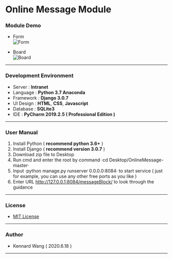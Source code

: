 # Online Message Module
### Module Demo
+ Form  
![Form](https://kennardwang.github.io/ImageSource/Project/OnlineMessageForm.png)  

+ Board  
![Board](https://kennardwang.github.io/ImageSource/Project/OnlineMessageBoard.png)  

------
### Development Environment
+ Server : **Intranet**
+ Language : **Python 3.7 Anaconda**
+ Framework : **Django 3.0.7**
+ UI Design : **HTML**, **CSS**, **Javascript**
+ Database : **SQLite3**
+ IDE : **PyCharm 2019.2.5 ( Professional Edition )**
------
### User Manual
1. Install Python ( **recommend python 3.6+** )
2. Install Django ( **recommend version 3.0.7** )
3. Download zip file to Desktop
4. Run cmd and enter the root by command ·cd Desktop/OnlineMessage-master·
5. Input ·python manage.py runserver 0.0.0.0:8084· to start service ( just for example, you can use any other free ports as you like )
6. Enter URL http://127.0.0.1:8084/messageBlock/ to look through the guidance
------
### License
+ [MIT License](https://github.com/KennardWang/OnlineMessage/blob/master/LICENSE)
------
### Author
+ Kennard Wang ( 2020.6.18 )
------
